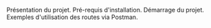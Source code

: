 Présentation du projet.
Pré-requis d'installation.
Démarrage du projet.
Exemples d'utilisation des routes via Postman.